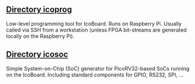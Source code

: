 
[Directory icoprog](icoprog/)
-----------------------------

Low-level programming tool for IcoBoard. Runs on Raspberry Pi. Usually called
via SSH from a workstation (unless FPGA bit-streams are generated locally on
the Raspberry Pi).

[Directory icosoc](icosoc/)
---------------------------

Simple System-on-Chip (SoC) generator for PicoRV32-based SoCs running on the
IcoBoard. Including standard components for GPIO, RS232, SPI, ...

